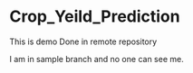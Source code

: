 # Crop_Yeild_Prediction
This is demo 
Done in remote repository


I am in sample branch and no one can see me.
